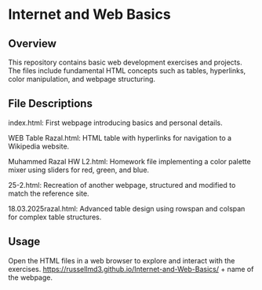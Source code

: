 # **Internet and Web Basics**

## **Overview**

This repository contains basic web development exercises and projects. The files include fundamental HTML concepts such as tables, hyperlinks, color manipulation, and webpage structuring.

## **File Descriptions**

index.html: First webpage introducing basics and personal details.

WEB Table Razal.html: HTML table with hyperlinks for navigation to a Wikipedia website.

Muhammed Razal HW L2.html: Homework file implementing a color palette mixer using sliders for red, green, and blue.

25-2.html: Recreation of another webpage, structured and modified to match the reference site.

18.03.2025razal.html: Advanced table design using rowspan and colspan for complex table structures.

## **Usage**

Open the HTML files in a web browser to explore and interact with the exercises.
 https://russellmd3.github.io/Internet-and-Web-Basics/ + name of the webpage.
